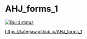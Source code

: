 # AHJ_forms_1
 
[![Build status](https://ci.appveyor.com/api/projects/status/io0p9b690jx81s58?svg=true)](https://ci.appveyor.com/project/KateGaw/ahj-forms-1)

https://kategaw.github.io/AHJ_forms_1

